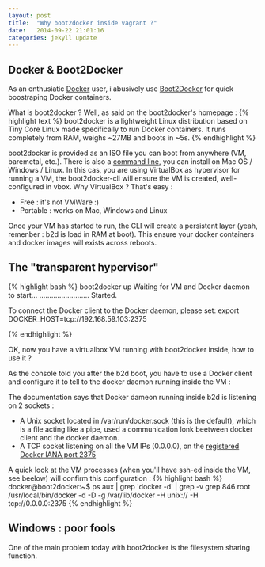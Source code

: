 ```yaml
---
layout: post
title:  "Why boot2docker inside vagrant ?"
date:   2014-09-22 21:01:16
categories: jekyll update
---
```


Docker & Boot2Docker
--------------------

As an enthusiatic [Docker][docker] user, i abusively use [Boot2Docker][boot2docker] for quick boostraping Docker containers.

What is boot2docker ? Well, as said on the boot2docker's homepage :
{% highlight text %}
boot2docker is a lightweight Linux distribution based on Tiny Core Linux 
made specifically to run Docker containers. It runs completely from RAM, 
weighs ~27MB and boots in ~5s.
{% endhighlight %}

boot2docker is provided as an ISO file you can boot from anywhere (VM, baremetal, etc.). 
There is also a [command line][boot2docker-cli], you can install on Mac OS / Windows / Linux.
In this cas, you are using VirtualBox as hypervisor for running a VM, the boot2docker-cli will ensure the VM is created, well-configured in vbox.
Why VirtualBox ? That's easy :

* Free : it's not VMWare :)
* Portable : works on Mac, Windows and Linux

Once your VM has started to run, the CLI will create a persistent layer (yeah, remenber : b2d is load in RAM at boot). This ensure your docker containers and docker images will exists across reboots.

The "transparent hypervisor"
----------------------------

{% highlight bash %}
boot2docker up
Waiting for VM and Docker daemon to start...
.........................
Started.

To connect the Docker client to the Docker daemon, please set:
    export DOCKER_HOST=tcp://192.168.59.103:2375

{% endhighlight %}

OK, now you have a virtualbox VM running with boot2docker inside, how to use it ?

As the console told you after the b2d boot, you have to use a Docker client and configure it to tell to the docker daemon running inside the VM :
 







The documentation says that Docker dameon running inside b2d is listening on 2 sockets :

* A Unix socket located in /var/run/docker.sock (this is the default), which is a file acting like a pipe, used a communication lonk beetween docker client and the docker daemon.
* A TCP socket listening on all the VM IPs (0.0.0.0), on the [registered Docker IANA port 2375][iana-docker]

A quick look at the VM processes (when you'll have ssh-ed inside the VM, see beelow) will confirm this configuration :
{% highlight bash %}
docker@boot2docker:~$ ps aux | grep 'docker -d' | grep -v grep
  846 root     /usr/local/bin/docker -d -D -g /var/lib/docker -H unix:// -H tcp://0.0.0.0:2375
{% endhighlight %}




Windows : poor fools
--------------------


One of the main problem today with boot2docker is the filesystem sharing function.

[docker]:      http://docker.com
[boot2docker]:   http://boot2docker.io
[boot2docker-cli]: https://github.com/boot2docker/boot2docker-cli
[iana-docker]: http://www.iana.org/assignments/service-names-port-numbers/service-names-port-numbers.xhtml?search=docker